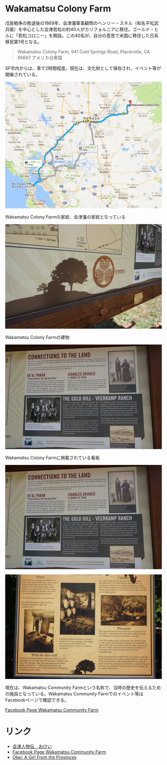 # Wakamatsu Colony Farm
戊辰戦争の敗退後の1869年、会津藩軍事顧問のヘンリー・スネル（和名平松武兵衛）を中心とした会津若松の約40人がカリフォルニアに移住。ゴールド・ヒルに「若松コロニー」を開設。この40名が、自分の意思で米国に移住した日系移民第1号となる。

> Wakamatsu Colony Farm, 941 Cold Springs Road, Placerville, CA 95667 アメリカ合衆国

SF市内からは、車で2時間程度。現在は、文化財として保存され、イベント等が開催されている。

![](/img/ok000.png)

Wakamatsu Colony Farmの家紋、会津藩の家紋となっている

![](/img/ok001.png)

Wakamatsu Colony Farmの建物

![](/img/ok004.png)

Wakamatsu Colony Farmに掲載されている看板

![](/img/ok002.png)

![](/img/ok003.png)

現在は、Wakamatsu Community Farmという名称で、当時の歴史を伝えるための施設となっている。Wakamatsu Community Farmでのイベント等はFacebookページで確認できる。

[Facebook Page Wakamatsu Community Farm](https://www.facebook.com/WakamatsuFarm/?fref=ts)

# リンク

* [会津人物伝　おけい](http://www.city.aizuwakamatsu.fukushima.jp/j/rekishi/jinbutsu/jin20.htm)
* [Facebook Page Wakamatsu Community Farm](https://www.facebook.com/WakamatsuFarm/?fref=ts)
* [Okei: A Girl From the Provinces](https://www.amazon.com/Okei-Girl-Provinces-Mitsugu-Saotome/dp/184688070X)